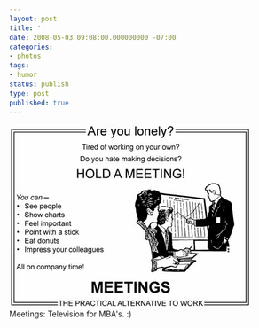 ```yaml
---
layout: post
title: ''
date: 2008-05-03 09:08:00.000000000 -07:00
categories:
- photos
tags:
- humor
status: publish
type: post
published: true
---
```

<div class="figure">
<img src="/assets/m0PybnAtL8fkahk3tETMcHjU_500.jpg" alt="" />
		        </div>
		Meetings: Television for MBA's. :)
